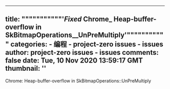 
---
title: """""""""""'_Fixed_ Chrome_ Heap-buffer-overflow in SkBitmapOperations__UnPreMultiply'"""""""""""
categories: 
    - 编程
    - project-zero issues - issues
author: project-zero issues - issues
comments: false
date: Tue, 10 Nov 2020 13:59:17 GMT
thumbnail: ''
---

<div>   
Chrome: Heap-buffer-overflow in SkBitmapOperations::UnPreMultiply  
</div>
            
